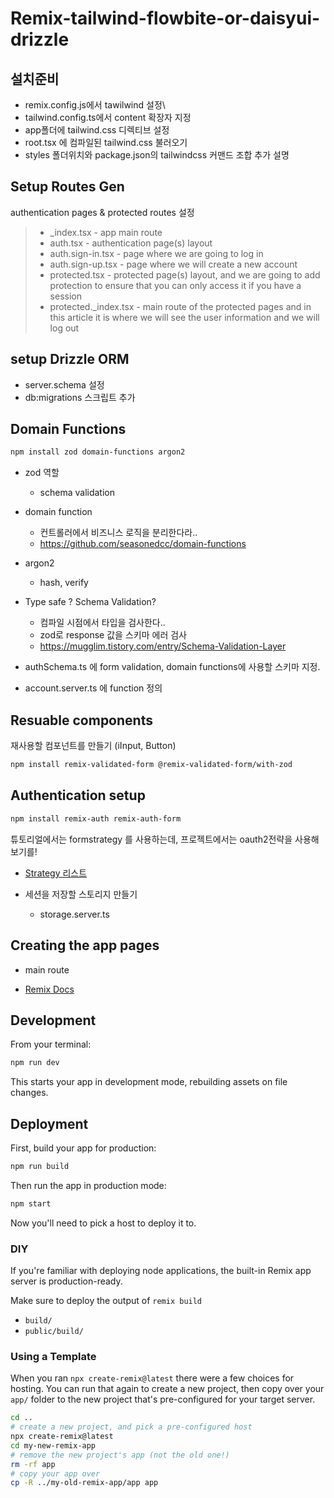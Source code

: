 # Remix-tailwind-flowbite-or-daisyui-drizzle

## 설치준비

- remix.config.js에서 tawilwind 설정\
- tailwind.config.ts에서 content 확장자 지정
- app폴더에 tailwind.css 디렉티브 설정
- root.tsx 에 컴파일된 tailwind.css 불러오기
- styles 폴더위치와 package.json의 tailwindcss 커맨드 조합 추가 설명

## Setup Routes Gen

authentication pages & protected routes 설정

> - \_index.tsx - app main route
> - auth.tsx - authentication page(s) layout
> - auth.sign-in.tsx - page where we are going to log in
> - auth.sign-up.tsx - page where we will create a new account
> - protected.tsx - protected page(s) layout, and we are going to add protection to ensure that you can only access it if you have a session
> - protected.\_index.tsx - main route of the protected pages and in this article it is where we will see the user information and we will log out

## setup Drizzle ORM

- server.schema 설정
- db:migrations 스크립트 추가

## Domain Functions

```sh
npm install zod domain-functions argon2
```

- zod 역할
  - schema validation
- domain function
  - 컨트롤러에서 비즈니스 로직을 분리한다라..
  - https://github.com/seasonedcc/domain-functions
- argon2

  - hash, verify

- Type safe ? Schema Validation?

  - 컴파일 시점에서 타입을 검사한다..
  - zod로 response 값을 스키마 에러 검사
  - https://mugglim.tistory.com/entry/Schema-Validation-Layer

- authSchema.ts 에 form validation, domain functions에 사용할 스키마 지정.

- account.server.ts 에 function 정의

## Resuable components

재사용할 컴포넌트를 만들기 (iInput, Button)

```sh
npm install remix-validated-form @remix-validated-form/with-zod
```

## Authentication setup

```sh
npm install remix-auth remix-auth-form
```

튜토리얼에서는 formstrategy 를 사용하는데, 프로젝트에서는 oauth2전략을 사용해보기를!

- [Strategy 리스트](https://github.com/sergiodxa/remix-auth/discussions/111)

- 세션을 저장할 스토리지 만들기
  - storage.server.ts

## Creating the app pages

- main route

- [Remix Docs](https://remix.run/docs)

## Development

From your terminal:

```sh
npm run dev
```

This starts your app in development mode, rebuilding assets on file changes.

## Deployment

First, build your app for production:

```sh
npm run build
```

Then run the app in production mode:

```sh
npm start
```

Now you'll need to pick a host to deploy it to.

### DIY

If you're familiar with deploying node applications, the built-in Remix app server is production-ready.

Make sure to deploy the output of `remix build`

- `build/`
- `public/build/`

### Using a Template

When you ran `npx create-remix@latest` there were a few choices for hosting. You can run that again to create a new project, then copy over your `app/` folder to the new project that's pre-configured for your target server.

```sh
cd ..
# create a new project, and pick a pre-configured host
npx create-remix@latest
cd my-new-remix-app
# remove the new project's app (not the old one!)
rm -rf app
# copy your app over
cp -R ../my-old-remix-app/app app
```
